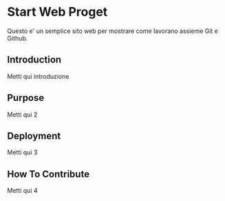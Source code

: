# Start Web Proget 

Questo e' un semplice sito web per mostrare come lavorano assieme Git e Github.

## Introduction

Metti qui introduzione

## Purpose

Metti qui 2

## Deployment

Metti qui 3

## How To Contribute

Metti qui 4